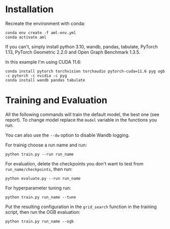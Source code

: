 # Installation
Recreate the environment with conda:
```
conda env create -f aml-env.yml
conda activate aml
```
If you can't, simply install python 3.10, wandb, pandas, tabulate, PyTorch 1.13, PyTorch Geometric 2.2.0 and Open Graph Benchmark 1.3.5.

In this example I'm using CUDA 11.6:
```
conda install pytorch torchvision torchaudio pytorch-cuda=11.6 pyg ogb -c pytorch -c nvidia -c pyg
conda install wandb pandas tabulate
```
# Training and Evaluation
All the following commands will train the default model, the best one (see report). To change model replace the `model` variable in the functions you run.

You can also use the `--dw` option to disable Wandb logging.

For trainig choose a run name and run:
```
python train.py --run run_name
```

For evaluation, delete the checkpoints you don't want to test from `run_name/checkpoints`, then run:
```
python evaluate.py --run run_name
```

For hyperparameter tuning run:
```
python train.py run_name --tune
```

Put the resulting configuration in the `grid_search` function in the training script, then run the OGB evaluation:
```
python train.py run_name --ogb
```
